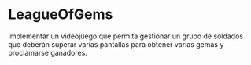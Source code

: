 # LeagueOfGems
Implementar un videojuego que permita gestionar un grupo de soldados que deberán superar varias pantallas para obtener varias gemas y proclamarse ganadores.
